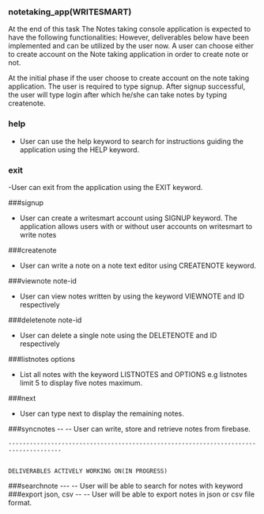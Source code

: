 ### notetaking_app(WRITESMART)

  At the end of this task The Notes taking console application is expected to have the following functionalities:
  However, deliverables below have been implemented and can be utilized by the user now. A user can choose
  either to create account on the Note taking application in order to create note or not.

  At the initial phase if the user choose to create account on the note taking application. The user is 
  required to type signup. After signup successful, the user will type login after which he/she can take 
  notes by typing createnote.
         
 ### help 
- User can use the help keyword to search for instructions guiding the application using the HELP keyword.
          

### exit 
-User can exit from the application using the EXIT keyword. 
          

 ###signup 
- User can create a writesmart account using SIGNUP keyword. The application allows users with or without user accounts on writesmart to write notes
          
###createnote 
- User can write a note on a note text editor using CREATENOTE keyword.
          
###viewnote note-id 
- User can view notes written by using the keyword VIEWNOTE and ID respectively
          
###deletenote note-id 
- User can delete a single note using the DELETENOTE and ID respectively
          
###listnotes options 
- List all notes with the keyword LISTNOTES and OPTIONS e.g listnotes limit 5
                   to display five notes maximum.
         
###next 
- User can type next to display the remaining notes.

###syncnotes --
-- User can write, store and retrieve notes from firebase.

    -------------------------------------------------------------------------------------


    DELIVERABLES ACTIVELY WORKING ON(IN PROGRESS)
###searchnote ---
-- User will be able to search for notes with keyword
###export json, csv --
-- User will be able to export notes in json or csv file format.
